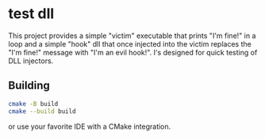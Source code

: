 # test dll

This project provides a simple "victim" executable that prints "I'm fine!" in a 
loop and a simple "hook" dll that once injected into the victim replaces the 
"I'm fine!" message with "I'm an evil hook!". I's designed for quick testing of
DLL injectors.

## Building

```bash
cmake -B build
cmake --build build
```

or use your favorite IDE with a CMake integration.